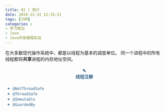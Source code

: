 ```yaml
---
title: 01 | 简介
date: 2019-12-31 12:15:21
tags: [JVM]
categories :
- 学习笔记
- Java
- Java并发编程实战
---
```




在大多数现代操作系统中，都是以线程为基本的调度单位。
同一个进程中的所有线程都将**共享**进程的内存地址空间。

<center> <h4><font color = "#36648B">✎</br>线程注解</center>

- `@NotThreadSafe`
- `@ThreadSafe`
- `@Immutable`
- `@GuardedBy`


